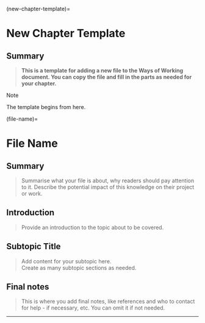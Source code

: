(new-chapter-template)=

# New Chapter Template

## Summary

> **This is a template for adding a new file to the Ways of Working document. You can copy the file and fill in the parts as needed for your chapter.**

> [!NOTE]
> The template begins from here.

(file-name)=
# File Name

## Summary

> Summarise what your file is about, why readers should pay attention to it. 
> Describe the potential impact of this knowledge on their project or work.

## Introduction

> Provide an introduction to the topic about to be covered.

## Subtopic Title

> Add content for your subtopic here.  
> Create as many subtopic sections as needed. 

## Final notes

> This is where you add final notes, like references and who to contact for help - if necessary, etc.
> You can omit it if not needed.

---

<!-- Contributor Notes:
- Replace `sectioninitials-filename` with your chosen section initials and filename.
- Use lowercase letters, numbers, and hyphens for filenames.
-->
